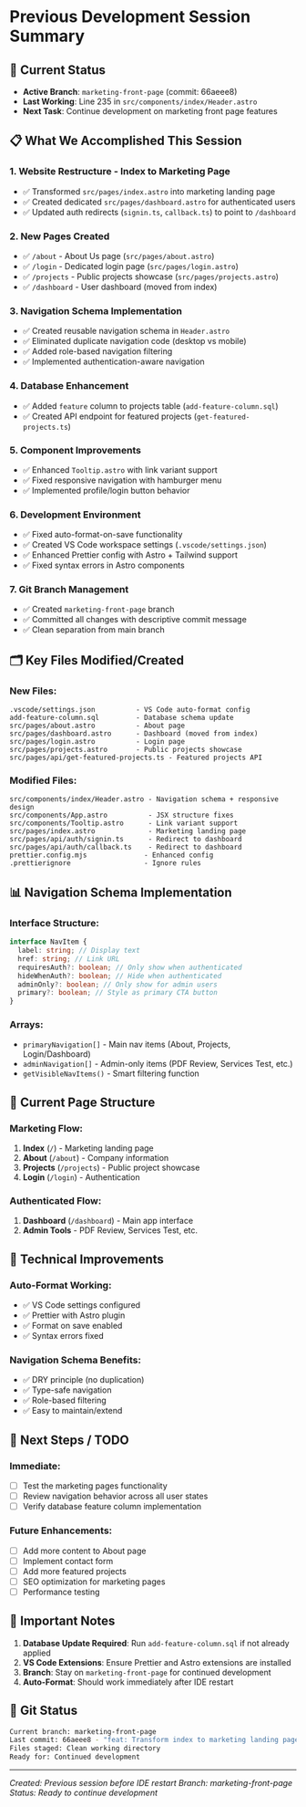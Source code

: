 # Previous Development Session Summary

## 🎯 **Current Status**

- **Active Branch**: `marketing-front-page` (commit: 66aeee8)
- **Last Working**: Line 235 in `src/components/index/Header.astro`
- **Next Task**: Continue development on marketing front page features

## 📋 **What We Accomplished This Session**

### 1. **Website Restructure - Index to Marketing Page**

- ✅ Transformed `src/pages/index.astro` into marketing landing page
- ✅ Created dedicated `src/pages/dashboard.astro` for authenticated users
- ✅ Updated auth redirects (`signin.ts`, `callback.ts`) to point to `/dashboard`

### 2. **New Pages Created**

- ✅ `/about` - About Us page (`src/pages/about.astro`)
- ✅ `/login` - Dedicated login page (`src/pages/login.astro`)
- ✅ `/projects` - Public projects showcase (`src/pages/projects.astro`)
- ✅ `/dashboard` - User dashboard (moved from index)

### 3. **Navigation Schema Implementation**

- ✅ Created reusable navigation schema in `Header.astro`
- ✅ Eliminated duplicate navigation code (desktop vs mobile)
- ✅ Added role-based navigation filtering
- ✅ Implemented authentication-aware navigation

### 4. **Database Enhancement**

- ✅ Added `feature` column to projects table (`add-feature-column.sql`)
- ✅ Created API endpoint for featured projects (`get-featured-projects.ts`)

### 5. **Component Improvements**

- ✅ Enhanced `Tooltip.astro` with link variant support
- ✅ Fixed responsive navigation with hamburger menu
- ✅ Implemented profile/login button behavior

### 6. **Development Environment**

- ✅ Fixed auto-format-on-save functionality
- ✅ Created VS Code workspace settings (`.vscode/settings.json`)
- ✅ Enhanced Prettier config with Astro + Tailwind support
- ✅ Fixed syntax errors in Astro components

### 7. **Git Branch Management**

- ✅ Created `marketing-front-page` branch
- ✅ Committed all changes with descriptive commit message
- ✅ Clean separation from main branch

## 🗂️ **Key Files Modified/Created**

### New Files:

```
.vscode/settings.json          - VS Code auto-format config
add-feature-column.sql         - Database schema update
src/pages/about.astro          - About page
src/pages/dashboard.astro      - Dashboard (moved from index)
src/pages/login.astro          - Login page
src/pages/projects.astro       - Public projects showcase
src/pages/api/get-featured-projects.ts - Featured projects API
```

### Modified Files:

```
src/components/index/Header.astro - Navigation schema + responsive design
src/components/App.astro          - JSX structure fixes
src/components/Tooltip.astro      - Link variant support
src/pages/index.astro             - Marketing landing page
src/pages/api/auth/signin.ts      - Redirect to dashboard
src/pages/api/auth/callback.ts    - Redirect to dashboard
prettier.config.mjs              - Enhanced config
.prettierignore                  - Ignore rules
```

## 📊 **Navigation Schema Implementation**

### Interface Structure:

```typescript
interface NavItem {
  label: string; // Display text
  href: string; // Link URL
  requiresAuth?: boolean; // Only show when authenticated
  hideWhenAuth?: boolean; // Hide when authenticated
  adminOnly?: boolean; // Only show for admin users
  primary?: boolean; // Style as primary CTA button
}
```

### Arrays:

- `primaryNavigation[]` - Main nav items (About, Projects, Login/Dashboard)
- `adminNavigation[]` - Admin-only items (PDF Review, Services Test, etc.)
- `getVisibleNavItems()` - Smart filtering function

## 🎨 **Current Page Structure**

### Marketing Flow:

1. **Index** (`/`) - Marketing landing page
2. **About** (`/about`) - Company information
3. **Projects** (`/projects`) - Public project showcase
4. **Login** (`/login`) - Authentication

### Authenticated Flow:

1. **Dashboard** (`/dashboard`) - Main app interface
2. **Admin Tools** - PDF Review, Services Test, etc.

## 🔧 **Technical Improvements**

### Auto-Format Working:

- ✅ VS Code settings configured
- ✅ Prettier with Astro plugin
- ✅ Format on save enabled
- ✅ Syntax errors fixed

### Navigation Schema Benefits:

- ✅ DRY principle (no duplication)
- ✅ Type-safe navigation
- ✅ Role-based filtering
- ✅ Easy to maintain/extend

## 🚀 **Next Steps / TODO**

### Immediate:

- [ ] Test the marketing pages functionality
- [ ] Review navigation behavior across all user states
- [ ] Verify database feature column implementation

### Future Enhancements:

- [ ] Add more content to About page
- [ ] Implement contact form
- [ ] Add more featured projects
- [ ] SEO optimization for marketing pages
- [ ] Performance testing

## 📝 **Important Notes**

1. **Database Update Required**: Run `add-feature-column.sql` if not already applied
2. **VS Code Extensions**: Ensure Prettier and Astro extensions are installed
3. **Branch**: Stay on `marketing-front-page` for continued development
4. **Auto-Format**: Should work immediately after IDE restart

## 🔄 **Git Status**

```bash
Current branch: marketing-front-page
Last commit: 66aeee8 - "feat: Transform index to marketing landing page..."
Files staged: Clean working directory
Ready for: Continued development
```

---

_Created: Previous session before IDE restart_
_Branch: marketing-front-page_
_Status: Ready to continue development_
